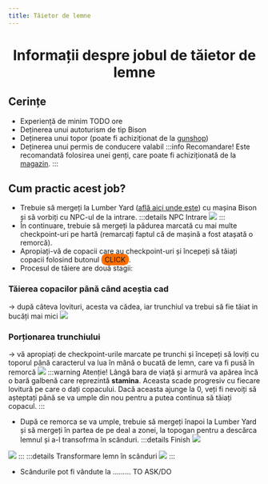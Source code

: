 ```yaml
---
title: Tăietor de lemne
---
```



# <center>Informații despre jobul de tăietor de lemne</center>

## Cerințe

- Experiență de minim TODO ore
- Deținerea unui autoturism de tip Bison
- Deținerea unui topor (poate fi achiziționat de la [gunshop](/general/gunshop))
- Deținerea unui permis de conducere valabil
:::info Recomandare!
Este recomandată folosirea unei genți, care poate fi achiziționată de la [magazin](/proprietati/magazine).
:::

## Cum practic acest job?

- Trebuie să mergeți la Lumber Yard ([află aici unde este](locatii)) cu mașina Bison și să vorbiți cu NPC-ul de la intrare.
:::details NPC Intrare
![](https://i.imgur.com/NKpPLO8.png)
:::
- În continuare, trebuie să mergeți la pădurea marcată cu mai multe checkpoint-uri pe hartă (remarcați faptul că de mașină a fost atașată o remorcă).
- Apropiați-vă de copacii care au checkpoint-uri și începeți să tăiați copacii folosind butonul <span style="padding: 3px 7px; border-radius: 10px; background-color: #ff6f00;">CLICK</span>. 
- Procesul de tăiere are două stagii:

### Tăierea copacilor până când aceștia cad
-> după câteva lovituri, acesta va cădea, iar trunchiul va trebui să fie tăiat in bucăți mai mici
![](https://i.imgur.com/CZM94vF.gif)
### Porționarea trunchiului
-> vă apropiați de checkpoint-urile marcate pe trunchi și începeți să loviți cu toporul până caracterul va lua în mână o bucată de lemn, care va fi pusă în remorcă
![](https://i.imgur.com/JyyIhRR.gif)
:::warning Atenție!
Lângă bara de viață și armură va apărea încă o bară galbenă care reprezintă **stamina**. Aceasta scade progresiv cu fiecare lovitură pe care o dați copacului. Dacă aceasta ajunge la 0, veți fi nevoiți să așteptați până se va umple din nou pentru a putea continua să tăiați copacul.
:::

- După ce remorca se va umple, trebuie să mergeți înapoi la Lumber Yard și să mergeți în partea de pe deal a zonei, la topogan pentru a descărca lemnul și a-l transofrma în scânduri.
:::details Finish
![](https://i.imgur.com/cd5Lrxk.png)

![](https://i.imgur.com/KrOUHJT.png)
:::
:::details Transformare lemn în scânduri
![](https://i.imgur.com/6c9zaze.gif)
:::
- Scândurile pot fi vândute la ......... TO ASK/DO